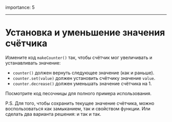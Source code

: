 importance: 5

---

# Установка и уменьшение значения счётчика

Измените код `makeCounter()` так, чтобы счётчик мог увеличивать и устанавливать значение:

- `counter()` должен вернуть следующее значение (как и раньше).
- `counter.set(value)` должен установить счётчику значение `value`.
- `counter.decrease()` должен уменьшать значение счётчика на 1.

Посмотрите код песочницы для полного примера использования.

P.S. Для того, чтобы сохранить текущее значение счётчика, можно воспользоваться как замыканием, так и свойством функции. Или сделать два варианта решения: и так и так.
